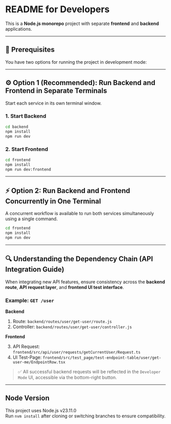 # README for Developers

This is a **Node.js monorepo** project with separate **frontend** and **backend** applications.

---

## 🔧 Prerequisites

You have two options for running the project in development mode:

---

## ⚙️ Option 1 (Recommended): Run Backend and Frontend in Separate Terminals

Start each service in its own terminal window.

### 1. Start Backend

```bash
cd backend
npm install
npm run dev
```

### 2. Start Frontend

```bash
cd frontend
npm install
npm run dev:frontend
```

---

## ⚡ Option 2: Run Backend and Frontend Concurrently in One Terminal

A concurrent workflow is available to run both services simultaneously using a single command.

```bash
cd frontend
npm install
npm run dev
```

---

## 🔍 Understanding the Dependency Chain (API Integration Guide)

When integrating new API features, ensure consistency across the **backend route**, **API request layer**, and **frontend UI test interface**.

### Example: `GET /user`

**Backend**

1. Route: `backend/routes/user/get-user/route.js`
2. Controller: `backend/routes/user/get-user/controller.js`

**Frontend**

3. API Request: `frontend/src/api/user/requests/getCurrentUser/Request.ts`
4. UI Test-Page: `frontend/src/test_page/test-endpoint-table/user/get-user-me/EndpointRow.tsx`

> ✅ All successful backend requests will be reflected in the `Developer Mode` UI, accessible via the bottom-right button.

---

## Node Version

This project uses Node.js v23.11.0  
Run `nvm install` after cloning or switching branches to ensure compatibility.
